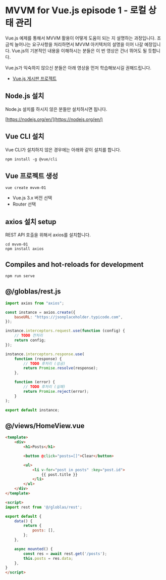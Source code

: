 # MVVM for Vue.js episode 1 - 로컬 상태 관리

Vue.js 예제를 통해서 MVVM 활용이 어떻게 도움이 되는 지 설명하는 과정입니다.
조금씩 늘어나는 요구사항을 처리하면서 MVVM 아키텍처의 설명을 이어 나갈 예정입니다.
Vue.js의 기본적인 내용을 이해하시는 분들은 이 번 영상은 건너 뛰어도 될 듯합니다.

Vue.js가 익숙하지 않으신 분들은 아래 영상을 먼저 학습해보시길 권해드립니다.
* [Vue.js 게시판 프로젝트](https://www.youtube.com/watch?v=oV-vBrnkUyY&list=PLdJpJI2SrqElEw5CmcVlJpebyJAbd5YDE)

## Node.js 설치

Node.js 설치를 하시지 않은 분들만 설치하시면 됩니다.

[https://nodejs.org/en/](https://nodejs.org/en/)

## Vue CLI 설치

Vue CLI가 설치하지 않은 경우에는 아래와 같이 설치를 합니다.

```
npm install -g @vue/cli
```

## Vue 프로젝트 생성

```
vue create mvvm-01
```
* Vue.js 3.x 버전 선택
* Router 선택

## axios 설치 setup

REST API 호출을 위해서 axios를 설치합니다.

```
cd mvvm-01
npm install axios
```

## Compiles and hot-reloads for development

```
npm run serve
```

## @/globlas/rest.js

``` js
import axios from "axios";

const instance = axios.create({
    baseURL: "https://jsonplaceholder.typicode.com",
});

instance.interceptors.request.use(function (config) {
    // TODO 전처리
    return config;
});

instance.interceptors.response.use(
    function (response) {
        // TODO 후처리 (성공)
        return Promise.resolve(response);
    },

    function (error) {
        // TODO 후처리 (실패)
        return Promise.reject(error);
    }
);

export default instance;
```

## @/views/HomeView.vue

``` html
<template>
    <div>
        <h1>Posts</h1>

        <button @click="posts=[]">Clear</button>

        <ul>
            <li v-for="post in posts" :key="post.id">
                {{ post.title }}
            </li>
        </ul>
    </div>
</template>

<script>
import rest from '@/globlas/rest';

export default {
    data() {
        return {
            posts: [],
        };
    },

    async mounted() {
        const res = await rest.get('/posts');
        this.posts = res.data;
    },
}
</script>
```

